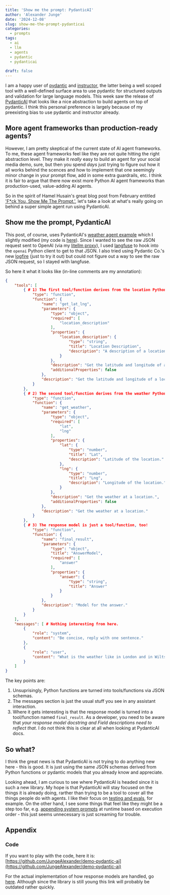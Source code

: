 ```yaml
---
title: 'Show me the prompt: PydanticAI'
author: 'Alexander Junge'
date: '2024-12-08'
slug: show-me-the-prompt-pydanticai
categories:
  - prompts
tags:
  - ai
  - llm
  - agents
  - pydantic
  - pydanticai
  
draft: false
---
```


I am a happy user of [pydantic](https://github.com/pydantic/pydantic) and [instructor](https://useinstructor.com),
the latter being a well scoped tool with a well-defined surface area to use pydantic for structured outputs and validation for large language models.
This week saw the release of [PydanticAI](https://ai.pydantic.dev) that looks like a nice abstraction to build agents on top of pydantic.
I think this personal preference is largely because of my preexisting bias to use pydantic and instructor already.

## More agent frameworks than production-ready agents?

However, I am pretty skeptical of the current state of AI agent frameworks.
To me, these agent frameworks feel like they are not quite hitting the right abstraction level.
They make it *really* easy to build an agent for your social media demo, sure,
but then you spend *days* just trying to figure out how it all works behind the scences and how to implement that one
seemingly minor change in your prompt flow, add in some extra guardrails, etc.
I think it is fair to argue that there now exist more Python AI agent frameworks than production-used, value-adding AI agents.

So in the spirit of Hamel Husain's great blog post from February entitled ['F*ck You, Show Me The Prompt.'](https://hamel.dev/blog/posts/prompt/),
let's take a look at what's really going on behind a super simple agent run using PydanticAI.

## Show me the prompt, PydanticAI

This post, of course, uses PydanticAI's [weather agent example](https://ai.pydantic.dev/examples/weather-agent/)
which I slightly modified (my code is [here](https://github.com/JungeAlexander/demo-pydantic-ai/blob/main/examples/weather_agent.py)).
Since I wanted to see the raw JSON request sent to OpenAI (via my [litellm proxy](https://docs.litellm.ai/docs/simple_proxy)),
I used [langfuse](https://langfuse.com) to hook into the `openai` Python client to get to that JSON.
I also tried using Pydantic Co.'s new [logfire](https://pydantic.dev/logfire) (just to try it out)
but could not figure out a way to see the raw JSON request, so I stayed with langfuse.

So here it what it looks like (in-line comments are my annotation):

```json
{
    "tools": [
        { # 1) The first tool/function derives from the location Python function
            "type": "function",
            "function": {
                "name": "get_lat_lng",
                "parameters": {
                    "type": "object",
                    "required": [
                        "location_description"
                    ],
                    "properties": {
                        "location_description": {
                            "type": "string",
                            "title": "Location Description",
                            "description": "A description of a location."
                        }
                    },
                    "description": "Get the latitude and longitude of a location.",
                    "additionalProperties": false
                },
                "description": "Get the latitude and longitude of a location."
            }
        },
        { # 2) The second tool/function derives from the weather Python function
            "type": "function",
            "function": {
                "name": "get_weather",
                "parameters": {
                    "type": "object",
                    "required": [
                        "lat",
                        "lng"
                    ],
                    "properties": {
                        "lat": {
                            "type": "number",
                            "title": "Lat",
                            "description": "Latitude of the location."
                        },
                        "lng": {
                            "type": "number",
                            "title": "Lng",
                            "description": "Longitude of the location."
                        }
                    },
                    "description": "Get the weather at a location.",
                    "additionalProperties": false
                },
                "description": "Get the weather at a location."
            }
        },
        { # 3) The response model is just a tool/function, too!
            "type": "function",
            "function": {
                "name": "final_result",
                "parameters": {
                    "type": "object",
                    "title": "AnswerModel",
                    "required": [
                        "answer"
                    ],
                    "properties": {
                        "answer": {
                            "type": "string",
                            "title": "Answer"
                        }
                    }
                },
                "description": "Model for the answer."
            }
        }
    ],
    "messages": [ # Nothing interesting from here.
        {
            "role": "system",
            "content": "Be concise, reply with one sentence."
        },
        {
            "role": "user",
            "content": "What is the weather like in London and in Wiltshire?"
        }
    ]
}
```

The key points are:

1. Unsuprisingly, Python functions are turned into tools/functions via JSON schemas.
2. The messages section is just the usual stuff you see in any assistant interaction.
3. Where it gets interesting is that the response model is turned into a tool/function named `final_result`. As a developer, you need to be aware that *your response model docstring and Field descriptions need to reflect that*. I do not think this is clear at all when looking at PydanticAI docs.

## So what?

I think the great news is that PydanticAI is not trying to do anything new here - this is good.
It is just using the same JSON schemas derived from Python functions or pydantic models that you already know and appreciate.

Looking ahead, I am curious to see where PydanticAI is headed since it is such a new library.
My hope is that PydanticAI will stay focused on the things it is already doing, rarther than trying to be a tool to cover all the things people do with agents.
I like their focus on [testing and evals](https://ai.pydantic.dev/testing-evals/), for example.
On the other hand, I see some things that feel like they might be a step too far, e.g. [appending system prompts](https://ai.pydantic.dev/agents/#system-prompts) at runtime based on execution order - this just seems unnecessary is just screaming for trouble.

## Appendix

### Code

If you want to play with the code, here it is:
[https://github.com/JungeAlexander/demo-pydantic-ai](https://github.com/JungeAlexander/demo-pydantic-ai)

For the actual implementation of how response models are handled,
go [here](https://github.com/pydantic/pydantic-ai/blob/13b9382b388bc717757b5597556f92fd6072ab4b/pydantic_ai_slim/pydantic_ai/agent.py#L129).
Although since the library is still young this link will probably be outdated rather quickly.
